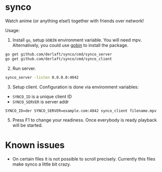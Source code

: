 # synco

Watch anime (or anything else!) together with friends over network!

Usage:

1. Install `go`, setup `GOBIN` environment variable. You will need mpv. Alternatively, you could use [gobin](https://github.com/myitcv/gobin) to install the package.

```bash
go get github.com/derlaft/synco/cmd/synco_server
go get github.com/derlaft/synco/cmd/synco_client
```

2. Run server.

```bash
synco_server -listen 0.0.0.0:4042
```

3. Setup client. Configuration is done via environment variables:

* `SYNCO_ID` is a unique client ID
* `SYNCO_SERVER` is server addr

```
SYNCO_ID=der SYNCO_SERVER=example.com:4042 synco_client filename.mpv
```

5. Press F1 to change your readiness. Once everybody is ready playback will be started.


# Known issues

* On certain files it is not possible to scroll precisely. Currently this files make synco a little bit crazy.
